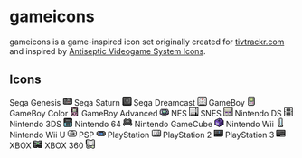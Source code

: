 # gameicons

gameicons is a game-inspired icon set originally created for [tivtrackr.com](tivtrackr.com) and inspired by [Antiseptic Videogame System Icons](http://starvingartist.deviantart.com/art/Antiseptic-Videogame-Systems-23217105).

## Icons

Sega Genesis      ![Sega Genesis](/icons/gen.png)
Sega Saturn       ![Sega Saturn](/icons/sat.png)
Sega Dreamcast    ![Sega Dreamcast](/icons/dc.png)
GameBoy           ![GameBoy](/icons/gb.png)
GameBoy Color     ![GameBoy Color](/icons/gbc.png)
GameBoy Advanced  ![GameBoy Advanced](/icons/gba.png)
NES               ![NES](/icons/nes.png)
SNES              ![SNES](/icons/snes.png)
Nintendo DS       ![Nintendo DS](/icons/ds.png)
Nintendo 3DS      ![Nintendo 3DS](/icons/3ds.png)
Nintendo 64       ![Nintendo 64](/icons/n64.png)
Nintendo GameCube ![Nintendo GameCube](/icons/gcn.png)
Nintendo Wii      ![Nintendo Wii](/icons/wii.png)
Nintendo Wii U    ![Nintendo Wii](/icons/wiiu.png)
PSP               ![PlayStation Portable](/icons/psp.png)
PlayStation       ![PlayStation](/icons/psx.png)
PlayStation 2     ![PlayStation 2](/icons/ps2.png)
PlayStation 3     ![PlayStation 3](/icons/ps3.png)
XBOX              ![XBOX](/icons/xbox.png)
XBOX 360          ![XBOX 360](/icons/360.png)